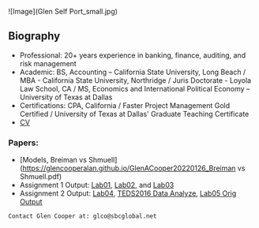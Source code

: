 ![Image](Glen Self Port_small.jpg)
## Biography

- Professional: 20+ years experience in banking, finance, auditing, and risk management
- Academic: BS, Accounting – California State University, Long Beach / MBA - California State University, Northridge / Juris Doctorate - Loyola Law School, CA / MS, Economics and International Political Economy – University of Texas at Dallas
- Certifications: CPA, California / Faster Project Management Gold Certified / University of Texas at Dallas' Graduate Teaching Certificate
- [CV](https://github.com/GlenCooperAlan/GlenACooper/blob/e218e77a99cfa9d2a367705ac7954878c9557bb9/GlenCooper_Resume_GetHub.pdf)

### Papers:
- [Models, Breiman vs Shmuell](https://glencooperalan.github.io/GlenACooper20220126_Breiman vs Shmuell.pdf)
- Assignment 1 Output: [Lab01](https://glencooperalan.github.io/GlenACooper/KnowledgeMiningEPPS-6323DrHoLab01Assignment1GlenCreated.pdf), [Lab02](https://glencooperalan.github.io/GlenACooper/KnowledgeMiningEPPS6323DrHoLab02Assignment1GlenCreated.pdf), and [Lab03](https://glencooperalan.github.io/GlenACooper/Lab03_Modified-for-Glen-produce-output_03042022.html)
- Assignment 2 Output: [Lab04](https://glencooperalan.github.io/GlenACooper/Lab04_Glen-Output-20220220_01.html), [TEDS2016 Data Analyze](https://glencooperalan.github.io/GlenACooper/Assignment2WorkonTEDS2016Data.pdf), [Lab05 Orig Output](https://glencooperalan.github.io/GlenACooper/Lab05_for-All-Lab05-Output.html)







```
Contact Glen Cooper at: glco@sbcglobal.net
```
